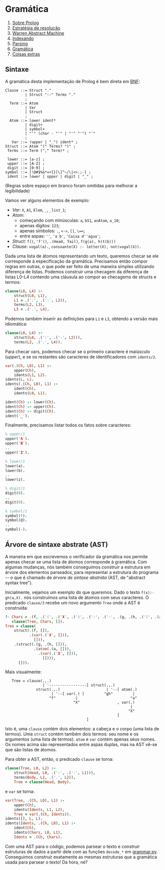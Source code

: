 # Gramática

1. [Sobre Prolog](about-prolog.md)
1. [Estratégia de resolução](resolution.md)
1. [Warren Abstract Machine](wam.md)
1. [Indexando](indices.md)
1. [Parsing](parsing.md)
1. [Gramática](grammar.md)
1. [Coisas extras](references.md)

## Sintaxe

A gramática desta implementação de Prolog é bem direta em [BNF](https://en.wikipedia.org/wiki/Backus%E2%80%93Naur_form):

```ebnf
Clause ::= Struct "."
         | Struct ":-" Terms "."
         ;
  Term ::= Atom
         | Var
         | Struct
         ;
  Atom ::= lower ident*
         | digit+
         | symbol+
         | "'" (char - "'" | "'" "'") "'"
         ;
   Var ::= (upper | "_") ident* ;
Struct ::= Atom "(" Terms? ")" ;
 Terms ::= Term ("," Term)* ;

 lower ::= [a-z] ;
 upper ::= [A-Z] ;
 digit ::= [0-9] ;
symbol ::= [!@#$%&*=+{}[\]^~/\|<>.;-] ;
 ident ::= lower | upper | digit | "_" ;
``` 

(Regras sobre espaço em branco foram omitidas para melhorar a legibilidade)

Vamos ver alguns elementos de exemplo:

- _Var_: `X`, `A1`, `Elem`, `_`, `_list_1`;
- _Atom_:
  - começando com minúsculas: `a`, `b51`, `anAtom`, `a_10`;
  - apenas dígitos: `123`;
  - apenas símbolos: `.`, `<->`, `[]`, `\==`;
  - entre aspas: `''`, `'a b'`, `'Caixa d''agua'`;
- _Struct_: `f()`, `'f'()`, `.(Head, Tail)`, `f(g(a), h(t(b)))`
- _Clause_: `vogal(a).`, `consoante(X) :- letter(X), not(vogal(X)).`

Dada uma lista de átomos representando um texto, queremos checar se ele corresponde
à especificação da gramática.
Precisamos então compor regras em outras, o que pode ser feito de uma maneira simples
utilizando diferença de listas.
Podemos construir uma checagem da diferença de listas L0-L4 contendo uma
cláusula ao compor as checagems de structs e termos:

```prolog
clause(L0, L4) :-
    struct(L0, L1),
    L1 = .(':', .('-', L2)),
    terms(L2, L3),
    L3 = .('.', L4).
```

Podemos também inserir as definições para `L1` e `L3`, obtendo a versão mais idiomática:

```prolog
clause(L0, L4) :-
    struct(L0, .(':', .('-', L2))),
    terms(L2, .('.', L4)).
```

Para checar vars, podemos checar se o primeiro caractere é maiúsculo (_upper_), e se os
restantes são caracteres de identificadores com `idents/2`.


```prolog
var(.(Ch, L0), L1) :-
    upper(Ch),
    idents(L1, L2).
idents(L, L).
idents(.(Ch, L0), L1) :-
    ident(Ch),
    idents(L0, L1).

ident(Ch) :- lower(Ch).
ident(Ch) :- upper(Ch).
ident(Ch) :- digit(Ch).
ident('_').
```

Finalmente, precisamos listar todos os fatos sobre caracteres:

```prolog
% upper/1
upper('A').
upper('B').
..
upper('Z').

% lower/1
lower(a).
lower(b).
..
lower(z).

% digit/1
digit(0).
..
digit(9).

% symbol/1
symbol(!).
symbol(@).
..
symbol(-).
```

## Árvore de sintaxe abstrate (AST)

A maneira em que escrevemos o verificador da gramática nos permite apenas
checar se uma lista de átomos corresponde à gramática.
Com algumas mudanças, nós também conseguimos construir a estrutura em
árvore dos elementos parseados, para representar a estrutura do programa --
o que é chamado de _árvore de sintaxe abstrata_ (AST, de "abstract syntax tree").

Inicialmente, vejamos um exemplo do que queremos.
Dado o texto `f(x):-gh(a,X).` nós construímos uma lista de átomos com seus caracteres.
O predicado `clause/3` recebe um novo argumento `Tree` onde a AST é construída:

```prolog
?- Chars = .(f, .('(', .('X', .(')', .(':', .('-', .(g, .(h, .('(', .(a, .(',', .('X', .(')', .('.', [])))))))))))))),
   clause(Tree, Chars, []).
Tree = clause(
    struct(.(f, []),
           .(var(.('X', [])),
             [])),
    .(struct(.(g, .(h, [])),
             .(atom(.(a, [])),
               .(var(.('X', [])),
                 []))),
      [])).
```

Mais visualmente:

```none
   Tree = clause(.,.)
                 | '-----------------[ struct(.,.)
              struct(.,.)                     | '--[ atom(.)
                     | '--[ var(.) ]         "gh"         |
                    "f"         |                        "a"
                               "X"                 , var(.)
                                                         |
                                                        "X"
                                                   ]
                                     ]
```

Isto é, uma `clause` contém dois elementos: a cabeça e o corpo (uma lista de termos).
Uma `struct` contém também dois termos: seu nome e os argumentos (uma lista de termos).
`atom` e `var` contém apenas seus nomes.
Os nomes acima são representados entre aspas duplas, mas na AST vê-se que são listas
de átomos.

Para obter a AST, então, o predicado `clause` se torna:

```prolog
clause(Tree, L0, L2) :-
    struct(Head, L0, .(':', .('-', L1))),
    terms(Body, L1, .('.', L2)),
    Tree = clause(Head, Body).
```

e `var` se torna:

```prolog
var(Tree, .(Ch, L0), L1) :-
    upper(Ch),
    idents(Idents, L1, L2),
    Tree = var(.(Ch, Idents)).
idents([], L, L).
idents(Idents, .(Ch, L0), L1) :-
    ident(Ch),
    idents(Chars, L0, L1),
    Idents = .(Ch, Chars).
```

Com uma AST para o código, podemos parsear o texto e construir estruturas de dados a partir
dele com as funções `decode_*` em [grammar.py](/grammar.py).
Conseguimos construir exatamente as mesmas estruturas que a gramática usada para parsear o
texto!
Da hora, né?

